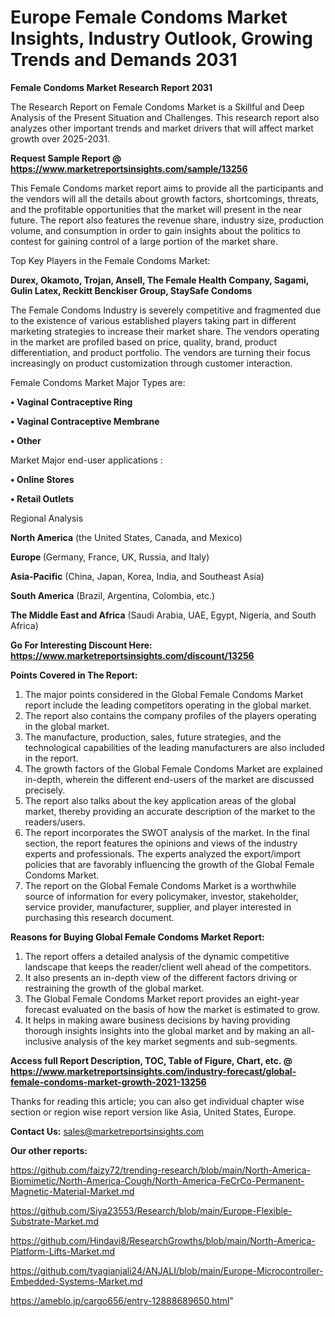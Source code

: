 # Europe Female Condoms Market Insights, Industry Outlook, Growing Trends and Demands 2031

<strong>Female Condoms Market Research Report 2031</strong>

The Research Report on Female Condoms Market is a Skillful and Deep Analysis of the Present Situation and Challenges. This research report also analyzes other important trends and market drivers that will affect market growth over 2025-2031.

<strong>Request Sample Report @ <a href=https://www.marketreportsinsights.com/sample/13256>https://www.marketreportsinsights.com/sample/13256</a></strong>

This Female Condoms market report aims to provide all the participants and the vendors will all the details about growth factors, shortcomings, threats, and the profitable opportunities that the market will present in the near future. The report also features the revenue share, industry size, production volume, and consumption in order to gain insights about the politics to contest for gaining control of a large portion of the market share.

Top Key Players in the Female Condoms Market:

<strong>Durex, Okamoto, Trojan, Ansell, The Female Health Company, Sagami, Gulin Latex, Reckitt Benckiser Group, StaySafe Condoms</strong>

The Female Condoms Industry is severely competitive and fragmented due to the existence of various established players taking part in different marketing strategies to increase their market share. The vendors operating in the market are profiled based on price, quality, brand, product differentiation, and product portfolio. The vendors are turning their focus increasingly on product customization through customer interaction.

Female Condoms Market Major Types are:

<strong>• Vaginal Contraceptive Ring

• Vaginal Contraceptive Membrane

• Other</strong>

Market Major end-user applications :

<strong>• Online Stores

• Retail Outlets</strong>

Regional Analysis

</u><strong><b>North America</b></strong> (the United States, Canada, and Mexico)

<strong><b>Europe </b></strong>(Germany, France, UK, Russia, and Italy)

<strong><b>Asia-Pacific</b></strong> (China, Japan, Korea, India, and Southeast Asia)

<strong><b>South America</b></strong> (Brazil, Argentina, Colombia, etc.)

<strong><b>The Middle East and Africa</b></strong> (Saudi Arabia, UAE, Egypt, Nigeria, and South Africa)

<strong>Go For Interesting Discount Here: <a href=https://www.marketreportsinsights.com/discount/13256>https://www.marketreportsinsights.com/discount/13256</a></strong>

<strong>Points Covered in The Report:</strong>
<ol>
  <li>The major points considered in the Global Female Condoms Market report include the leading competitors operating in the global market.</li>
  <li>The report also contains the company profiles of the players operating in the global market.</li>
  <li>The manufacture, production, sales, future strategies, and the technological capabilities of the leading manufacturers are also included in the report.</li>
  <li>The growth factors of the Global Female Condoms Market are explained in-depth, wherein the different end-users of the market are discussed precisely.</li>
  <li>The report also talks about the key application areas of the global market, thereby providing an accurate description of the market to the readers/users.</li>
  <li>The report incorporates the SWOT analysis of the market. In the final section, the report features the opinions and views of the industry experts and professionals. The experts analyzed the export/import policies that are favorably influencing the growth of the Global Female Condoms Market.</li>
  <li>The report on the Global Female Condoms Market is a worthwhile source of information for every policymaker, investor, stakeholder, service provider, manufacturer, supplier, and player interested in purchasing this research document.</li>
</ol>
<strong>Reasons for Buying Global Female Condoms Market Report:</strong>

<ol>
  <li>The report offers a detailed analysis of the dynamic competitive landscape that keeps the reader/client well ahead of the competitors.</li>
  <li>It also presents an in-depth view of the different factors driving or restraining the growth of the global market.</li>
  <li>The Global Female Condoms Market report provides an eight-year forecast evaluated on the basis of how the market is estimated to grow.</li>
  <li>It helps in making aware business decisions by having providing thorough insights insights into the global market and by making an all-inclusive analysis of the key market segments and sub-segments.</li>
</ol>
<strong>Access full Report Description, TOC, Table of Figure, Chart, etc. @ <a href=https://www.marketreportsinsights.com/industry-forecast/global-female-condoms-market-growth-2021-13256>https://www.marketreportsinsights.com/industry-forecast/global-female-condoms-market-growth-2021-13256</a></strong>


Thanks for reading this article; you can also get individual chapter wise section or region wise report version like Asia, United States, Europe.

<strong>Contact Us:</strong>
sales@marketreportsinsights.com

<strong>Our other reports:</strong>

<a href=https://github.com/faizy72/trending-research/blob/main/North-America-Biomimetic/North-America-Cough/North-America-FeCrCo-Permanent-Magnetic-Material-Market.md>https://github.com/faizy72/trending-research/blob/main/North-America-Biomimetic/North-America-Cough/North-America-FeCrCo-Permanent-Magnetic-Material-Market.md</a>

<a href=https://github.com/Siya23553/Research/blob/main/Europe-Flexible-Substrate-Market.md>https://github.com/Siya23553/Research/blob/main/Europe-Flexible-Substrate-Market.md</a>

<a href=https://github.com/Hindavi8/ResearchGrowths/blob/main/North-America-Platform-Lifts-Market.md>https://github.com/Hindavi8/ResearchGrowths/blob/main/North-America-Platform-Lifts-Market.md</a>

<a href=https://github.com/tyagianjali24/ANJALI/blob/main/Europe-Microcontroller-Embedded-Systems-Market.md>https://github.com/tyagianjali24/ANJALI/blob/main/Europe-Microcontroller-Embedded-Systems-Market.md</a>

<a href=https://ameblo.jp/cargo656/entry-12888689650.html>https://ameblo.jp/cargo656/entry-12888689650.html</a>"
